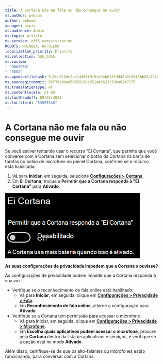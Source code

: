 ```yaml
---
title: A Cortana não me fala ou não consegue me ouvir
ms.author: pebaum
author: pebaum
manager: scotv
ms.audience: Admin
ms.topic: article
ms.service: o365-administration
ROBOTS: NOINDEX, NOFOLLOW
localization_priority: Priority
ms.collection: Adm_O365
ms.custom:
- "9002960"
- "5662"
ms.openlocfilehash: 5a7cc013dc2e414306f9f8cb3eb0f3fd948b7e32438b82a71c31219b65a180e4
ms.sourcegitcommit: b5f7da89a650d2915dc652449623c78be6247175
ms.translationtype: HT
ms.contentlocale: pt-BR
ms.lasthandoff: 08/05/2021
ms.locfileid: "53965846"
---
```

# <a name="cortana-doesnt-talk-to-me-or-cant-hear-me"></a>A Cortana não me fala ou não consegue me ouvir

Se você estiver tentando usar o recurso "Ei Cortana", que permite que você converse com a Cortana sem selecionar o botão da Cortana na barra de tarefas ou botão de microfone no painel Cortana, confirme se o recurso está habilitado:

1. Vá para **Iniciar**, em seguida, selecione **[Configurações > Cortana](ms-settings:cortana?activationSource=GetHelp)**.
2. Em **Ei Cortana**, troque a **Permitir que a Cortana responda à "Ei Cortana"** para **Ativado**.

![Olá, Cortana](media/hey-cortana.png)

**As suas configurações de privacidade impedem que a Cortana o ouvisse?**

As configurações de privacidade podem impedir que a Cortana responda à sua voz.
- Verifique se o reconhecimento de fala online está habilitado:
    - Vá para **Iniciar**, em seguida, clique em **[Configurações > Privacidade > Fala](ms-settings:privacy-speech?activationSource=GetHelp)**.
    - Em **Reconhecimento de fala online**, alterne a configuração para **Ativado**.
- Verifique se a Cortana tem permissão para acessar o microfone. 
    - Vá para Iniciar, em seguida, clique em **[Configurações > Privacidade > Microfone](ms-settings:privacy-microphone?activationSource=GetHelp)**.
    - Em **Escolha quais aplicativos podem acessar o microfone**, procure pela **Cortana** dentro da lista de aplicativos e serviços, e verifique se a opção está no modo **Ativado**.

Além disso, certifique-se de que os alto-falantes ou microfones estão funcionando, para conversar com a Cortana.
